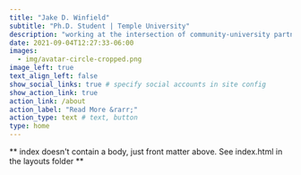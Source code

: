 ```yaml
---
title: "Jake D. Winfield"
subtitle: "Ph.D. Student | Temple University"
description: "working at the intersection of community-university partnerships and college access to create a just and equitable future"
date: 2021-09-04T12:27:33-06:00
images:
  - img/avatar-circle-cropped.png
image_left: true
text_align_left: false
show_social_links: true # specify social accounts in site config
show_action_link: true
action_link: /about
action_label: "Read More &rarr;"
action_type: text # text, button
type: home
---
```


** index doesn't contain a body, just front matter above.
See index.html in the layouts folder **
